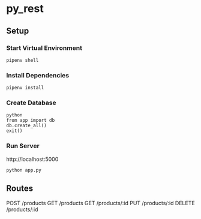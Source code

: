 # py_rest

## Setup

### Start Virtual Environment
```
pipenv shell
```

### Install Dependencies
```
pipenv install
```

### Create Database
```
python
from app import db
db.create_all()
exit()
```

### Run Server
http://localhost:5000
```
python app.py
```

## Routes
POST /products
GET /products
GET /products/:id
PUT /products/:id
DELETE /products/:id
